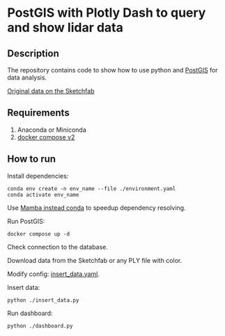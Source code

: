 # PostGIS with Plotly Dash to query and show lidar data

## Description

The repository contains code to show how to use python and [PostGIS](https://postgis.net/) for data analysis.

[Original data on the Sketchfab](https://skfb.ly/6QUwN)

## Requirements

1. Anaconda or Miniconda
3. [docker compose v2](https://github.com/docker/compose)

## How to run

Install dependencies:
```
conda env create -n env_name --file ./environment.yaml
conda activate env_name
```

Use [Mamba instead conda](https://github.com/mamba-org/mamba) to speedup dependency resolving.

Run PostGIS:
```
docker compose up -d
```

Check connection to the database.

Download data from the Sketchfab or any PLY file with color.

Modify config: [insert_data.yaml](configs/insert_data.yaml).

Insert data:
```
python ./insert_data.py
```

Run dashboard:
```
python ./dashboard.py
```
